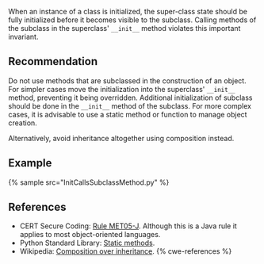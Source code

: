 When an instance of a class is initialized, the super-class state should be fully initialized before it becomes visible to the subclass. Calling methods of the subclass in the superclass' `__init__` method violates this important invariant.


## Recommendation
Do not use methods that are subclassed in the construction of an object. For simpler cases move the initialization into the superclass' `__init__` method, preventing it being overridden. Additional initialization of subclass should be done in the `__init__` method of the subclass. For more complex cases, it is advisable to use a static method or function to manage object creation.

Alternatively, avoid inheritance altogether using composition instead.


## Example
{% sample src="InitCallsSubclassMethod.py" %}

## References
* CERT Secure Coding: [ Rule MET05-J](https://www.securecoding.cert.org/confluence/display/java/MET05-J.+Ensure+that+constructors+do+not+call+overridable+methods). Although this is a Java rule it applies to most object-oriented languages.
* Python Standard Library: [Static methods](http://docs.python.org/library/functions.html#staticmethod).
* Wikipedia: [Composition over inheritance](http://en.wikipedia.org/wiki/Composition_over_inheritance).
{% cwe-references %}
